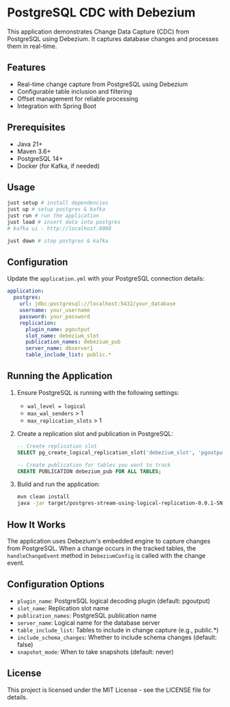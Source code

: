 # PostgreSQL CDC with Debezium

This application demonstrates Change Data Capture (CDC) from PostgreSQL using Debezium. It captures database changes and processes them in real-time.

## Features

- Real-time change capture from PostgreSQL using Debezium
- Configurable table inclusion and filtering
- Offset management for reliable processing
- Integration with Spring Boot

## Prerequisites

- Java 21+
- Maven 3.6+
- PostgreSQL 14+
- Docker (for Kafka, if needed)

## Usage
```bash
just setup # install dependencies
just up # setup postgres & kafka
just run # run the application
just load # insert data into postgres
# kafka ui - http://localhost:8088

just down # stop postgres & kafka
```

## Configuration

Update the `application.yml` with your PostgreSQL connection details:

```yaml
application:
  postgres:
    url: jdbc:postgresql://localhost:5432/your_database
    username: your_username
    password: your_password
    replication:
      plugin_name: pgoutput
      slot_name: debezium_slot
      publication_names: debezium_pub
      server_name: dbserver1
      table_include_list: public.*
```

## Running the Application

1. Ensure PostgreSQL is running with the following settings:
   - `wal_level = logical`
   - `max_wal_senders` > 1
   - `max_replication_slots` > 1

2. Create a replication slot and publication in PostgreSQL:
   ```sql
   -- Create replication slot
   SELECT pg_create_logical_replication_slot('debezium_slot', 'pgoutput');

   -- Create publication for tables you want to track
   CREATE PUBLICATION debezium_pub FOR ALL TABLES;
   ```

3. Build and run the application:
   ```bash
   mvn clean install
   java -jar target/postgres-stream-using-logical-replication-0.0.1-SNAPSHOT.jar
   ```

## How It Works

The application uses Debezium's embedded engine to capture changes from PostgreSQL. When a change occurs in the tracked tables, the `handleChangeEvent` method in `DebeziumConfig` is called with the change event.

## Configuration Options

- `plugin_name`: PostgreSQL logical decoding plugin (default: pgoutput)
- `slot_name`: Replication slot name
- `publication_names`: PostgreSQL publication name
- `server_name`: Logical name for the database server
- `table_include_list`: Tables to include in change capture (e.g., public.*)
- `include_schema_changes`: Whether to include schema changes (default: false)
- `snapshot_mode`: When to take snapshots (default: never)

## License

This project is licensed under the MIT License - see the LICENSE file for details.
